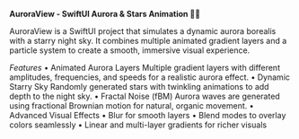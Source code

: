 **AuroraView - SwiftUI Aurora & Stars Animation 🌌✨**

AuroraView is a SwiftUI project that simulates a dynamic aurora borealis with a starry night sky. 
It combines multiple animated gradient layers and a particle system to create a smooth, immersive visual experience.

*Features*
	•	Animated Aurora Layers
Multiple gradient layers with different amplitudes, frequencies, and speeds for a realistic aurora effect.
	•	Dynamic Starry Sky
Randomly generated stars with twinkling animations to add depth to the night sky.
	•	Fractal Noise (fBM)
Aurora waves are generated using fractional Brownian motion for natural, organic movement.
	•	Advanced Visual Effects
	•	Blur for smooth layers
	•	Blend modes to overlay colors seamlessly
	•	Linear and multi-layer gradients for richer visuals
